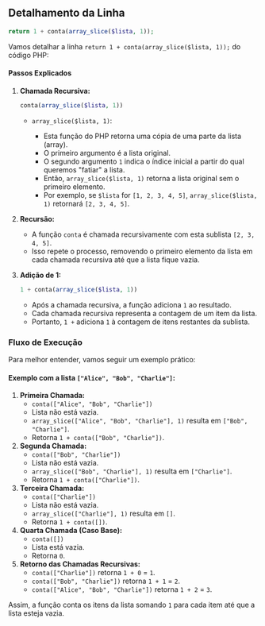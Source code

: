 ## Detalhamento da Linha

```php
return 1 + conta(array_slice($lista, 1));
```

Vamos detalhar a linha `return 1 + conta(array_slice($lista, 1));` do código PHP:

#### Passos Explicados

1. **Chamada Recursiva:**

   ```php
   conta(array_slice($lista, 1))
   ```

   - `array_slice($lista, 1)`:

     - Esta função do PHP retorna uma cópia de uma parte da lista (array).
     - O primeiro argumento é a lista original.
     - O segundo argumento `1` indica o índice inicial a partir do qual queremos "fatiar" a lista.
     - Então, `array_slice($lista, 1)` retorna a lista original sem o primeiro elemento.
     - Por exemplo, se `$lista` for `[1, 2, 3, 4, 5]`, `array_slice($lista, 1)` retornará `[2, 3, 4, 5]`.
   
2. **Recursão:**

   - A função `conta` é chamada recursivamente com esta sublista `[2, 3, 4, 5]`.
   - Isso repete o processo, removendo o primeiro elemento da lista em cada chamada recursiva até que a lista fique vazia.

3. **Adição de 1:**

   ```php
   1 + conta(array_slice($lista, 1))
   ```

   - Após a chamada recursiva, a função adiciona `1` ao resultado.
   - Cada chamada recursiva representa a contagem de um item da lista.
   - Portanto, `1 +` adiciona `1` à contagem de itens restantes da sublista.

### Fluxo de Execução

Para melhor entender, vamos seguir um exemplo prático:

#### Exemplo com a lista `["Alice", "Bob", "Charlie"]`:

1. **Primeira Chamada:**
   - `conta(["Alice", "Bob", "Charlie"])`
   - Lista não está vazia.
   - `array_slice(["Alice", "Bob", "Charlie"], 1)` resulta em `["Bob", "Charlie"]`.
   - Retorna `1 + conta(["Bob", "Charlie"])`.
2. **Segunda Chamada:**
   - `conta(["Bob", "Charlie"])`
   - Lista não está vazia.
   - `array_slice(["Bob", "Charlie"], 1)` resulta em `["Charlie"]`.
   - Retorna `1 + conta(["Charlie"])`.
3. **Terceira Chamada:**
   - `conta(["Charlie"])`
   - Lista não está vazia.
   - `array_slice(["Charlie"], 1)` resulta em `[]`.
   - Retorna `1 + conta([])`.
4. **Quarta Chamada (Caso Base):**
   - `conta([])`
   - Lista está vazia.
   - Retorna `0`.
5. **Retorno das Chamadas Recursivas:**
   - `conta(["Charlie"])` retorna `1 + 0` = `1`.
   - `conta(["Bob", "Charlie"])` retorna `1 + 1` = `2`.
   - `conta(["Alice", "Bob", "Charlie"])` retorna `1 + 2` = `3`.

Assim, a função conta os itens da lista somando `1` para cada item até que a lista esteja vazia.